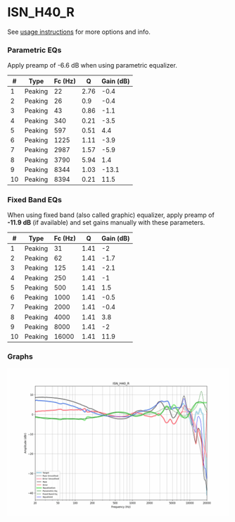 # ISN_H40_R
See [usage instructions](https://github.com/jaakkopasanen/AutoEq#usage) for more options and info.

### Parametric EQs
Apply preamp of -6.6 dB when using parametric equalizer.

|   # | Type    |   Fc (Hz) |    Q |   Gain (dB) |
|-----|---------|-----------|------|-------------|
|   1 | Peaking |        22 | 2.76 |        -0.4 |
|   2 | Peaking |        26 | 0.9  |        -0.4 |
|   3 | Peaking |        43 | 0.86 |        -1.1 |
|   4 | Peaking |       340 | 0.21 |        -3.5 |
|   5 | Peaking |       597 | 0.51 |         4.4 |
|   6 | Peaking |      1225 | 1.11 |        -3.9 |
|   7 | Peaking |      2987 | 1.57 |        -5.9 |
|   8 | Peaking |      3790 | 5.94 |         1.4 |
|   9 | Peaking |      8344 | 1.03 |       -13.1 |
|  10 | Peaking |      8394 | 0.21 |        11.5 |

### Fixed Band EQs
When using fixed band (also called graphic) equalizer, apply preamp of **-11.9 dB** (if available) and set gains manually with these parameters.

|   # | Type    |   Fc (Hz) |    Q |   Gain (dB) |
|-----|---------|-----------|------|-------------|
|   1 | Peaking |        31 | 1.41 |        -2   |
|   2 | Peaking |        62 | 1.41 |        -1.7 |
|   3 | Peaking |       125 | 1.41 |        -2.1 |
|   4 | Peaking |       250 | 1.41 |        -1   |
|   5 | Peaking |       500 | 1.41 |         1.5 |
|   6 | Peaking |      1000 | 1.41 |        -0.5 |
|   7 | Peaking |      2000 | 1.41 |        -0.4 |
|   8 | Peaking |      4000 | 1.41 |         3.8 |
|   9 | Peaking |      8000 | 1.41 |        -2   |
|  10 | Peaking |     16000 | 1.41 |        11.9 |

### Graphs
![](./ISN_H40_R.png)
